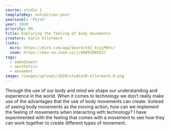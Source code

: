 ```yaml
---
course: studio 1
templateKey: exhibition-post
yearLevel: 'First'
year: 2020
priority: 99
title: Exploring the feeling of body movements
creators: Karin Ollermark
links:
  miro: https://miro.com/app/board/o9J_ksyjPWY=/
  zoom: https://mau-se.zoom.us/j/68092085837
tags:
  - embodiment
  - aesthetics
  - movement
image: /images/uploads/2020/studio20-ollermark-0.png
---
```


Through the use of our body and mind we shape our understanding and experience in the world. When it comes to technology we don't really make use of the advantages that the use of body movements can create. Instead of seeing body movements as the moving action, how can we implement the feeling of movements when interacting with technology? I have experimented with the feeling that comes with a movement to see how they can work together to create different types of movement.